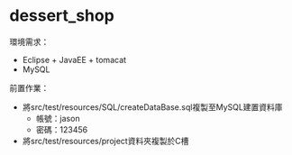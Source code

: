 # dessert_shop
環境需求：  
*  Eclipse + JavaEE + tomacat  
*  MySQL

前置作業：  
*  將src/test/resources/SQL/createDataBase.sql複製至MySQL建置資料庫  
    *  帳號：jason
    *  密碼：123456
*  將src/test/resources/project資料夾複製於C槽
